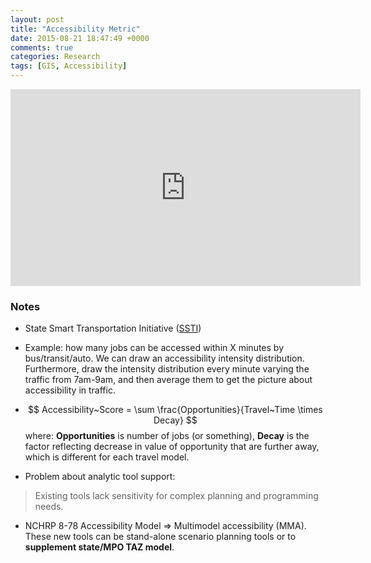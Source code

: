 ```yaml
---
layout: post
title: "Accessibility Metric"
date: 2015-08-21 18:47:49 +0000
comments: true
categories: Research
tags: [GIS, Accessibility]
---
```


<div align="middle">
<iframe width="560" height="315" src="https://www.youtube.com/embed/fxxDzLNGeoU" frameborder="0" allowfullscreen></iframe>
</div>

### Notes

- State Smart Transportation Initiative ([SSTI](http://www.ssti.us))

- Example: how many jobs can be accessed within X minutes by bus/transit/auto. We can draw an accessibility intensity distribution. 
Furthermore, draw the intensity distribution every minute varying the traffic from 7am-9am, and then average them to get 
the picture about accessibility in traffic.


- $$
Accessibility~Score = \sum \frac{Opportunities}{Travel~Time \times Decay}
$$
where: **Opportunities** is number of jobs (or something), **Decay** is the factor reflecting decrease in value of opportunity that
are further away, which is different for each travel model. 


- Problem about analytic tool support:
> Existing tools lack sensitivity for complex planning and programming needs. 


- NCHRP 8-78 Accessibility Model => Multimodel accessibility (MMA). These new tools can be stand-alone scenario planning tools or to **supplement state/MPO TAZ model**.  